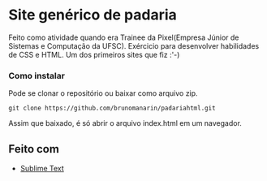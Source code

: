 # Site genérico de padaria

Feito como atividade quando era Trainee da Pixel(Empresa Júnior de Sistemas e Computação da UFSC).
Exércicio para desenvolver habilidades de CSS e HTML. Um dos primeiros sites que fiz :'-)

### Como instalar

Pode se clonar o repositório ou baixar como arquivo zip.

```
git clone https://github.com/brunomanarin/padariahtml.git
```
Assim que baixado, é só abrir o arquivo index.html em um navegador.

## Feito com

* [Sublime Text](https://www.sublimetext.com/)
